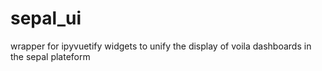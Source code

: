 # sepal_ui

wrapper for ipyvuetify widgets to unify the display of voila dashboards in the sepal plateform
